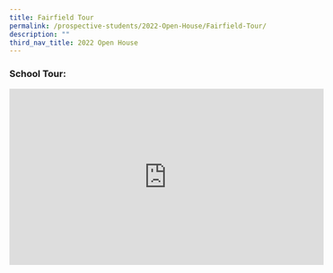 ```yaml
---
title: Fairfield Tour
permalink: /prospective-students/2022-Open-House/Fairfield-Tour/
description: ""
third_nav_title: 2022 Open House
---
```

### School Tour:

<iframe width="560" height="315" src="https://www.youtube.com/embed/qcB7gmZP_Bs" title="YouTube video player" frameborder="0" allow="accelerometer; autoplay; clipboard-write; encrypted-media; gyroscope; picture-in-picture; web-share" allowfullscreen></iframe>